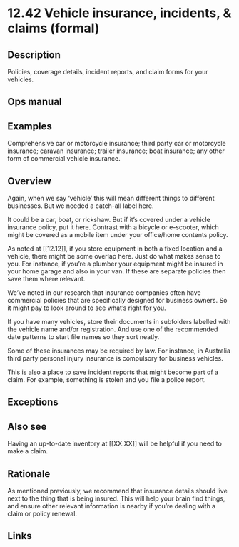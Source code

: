 # 12.42 Vehicle insurance, incidents, & claims (formal)

## Description

Policies, coverage details, incident reports, and claim forms for your vehicles.

## Ops manual

## Examples

Comprehensive car or motorcycle insurance; third party car or motorcycle insurance; caravan insurance; trailer insurance; boat insurance; any other form of commercial vehicle insurance.

## Overview

Again, when we say ‘vehicle’ this will mean different things to different businesses. But we needed a catch-all label here.

It could be a car, boat, or rickshaw. But if it’s covered under a vehicle insurance policy, put it here. Contrast with a bicycle or e-scooter, which might be covered as a mobile item under your office/home contents policy.

As noted at [[12.12]], if you store equipment in both a fixed location and a vehicle, there might be some overlap here. Just do what makes sense to you. For instance, if you’re a plumber your equipment might be insured in your home garage and also in your van. If these are separate policies then save them where relevant.

We’ve noted in our research that insurance companies often have commercial policies that are specifically designed for business owners. So it might pay to look around to see what’s right for you.

If you have many vehicles, store their documents in subfolders labelled with the vehicle name and/or registration. And use one of the recommended date patterns to start file names so they sort neatly.

Some of these insurances may be required by law. For instance, in Australia third party personal injury insurance is compulsory for business vehicles.

This is also a place to save incident reports that might become part of a claim. For example, something is stolen and you file a police report.

## Exceptions

## Also see

Having an up-to-date inventory at [[XX.XX]] will be helpful if you need to make a claim.

## Rationale

As mentioned previously, we recommend that insurance details should live next to the thing that is being insured. This will help your brain find things, and ensure other relevant information is nearby if you’re dealing with a claim or policy renewal.

## Links
